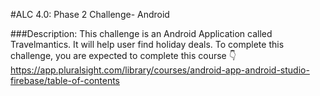 
#ALC 4.0: Phase 2 Challenge- Android

###Description:
This challenge is an Android Application called Travelmantics. It will help user find holiday deals.
To complete this challenge, you are expected to complete this course 👇
https://app.pluralsight.com/library/courses/android-app-android-studio-firebase/table-of-contents

